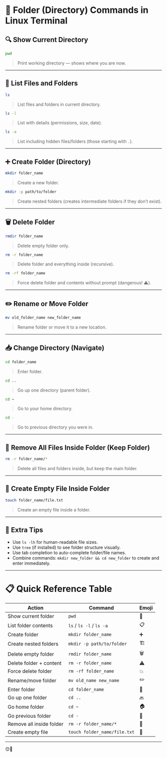 # 📁 Folder (Directory) Commands in Linux Terminal

## 🔍 Show Current Directory
```bash
pwd
````

> Print working directory — shows where you are now.

---

## 📂 List Files and Folders

```bash
ls
```

> List files and folders in current directory.

```bash
ls -l
```

> List with details (permissions, size, date).

```bash
ls -a
```

> List including hidden files/folders (those starting with `.`).

---

## ➕ Create Folder (Directory)

```bash
mkdir folder_name
```

> Create a new folder.

```bash
mkdir -p path/to/folder
```

> Create nested folders (creates intermediate folders if they don’t exist).

---

## 🗑️ Delete Folder

```bash
rmdir folder_name
```

> Delete empty folder only.

```bash
rm -r folder_name
```

> Delete folder and everything inside (recursive).

```bash
rm -rf folder_name
```

> Force delete folder and contents without prompt (dangerous! ⚠️).

---

## ✏️ Rename or Move Folder

```bash
mv old_folder_name new_folder_name
```

> Rename folder or move it to a new location.

---

## 📥 Change Directory (Navigate)

```bash
cd folder_name
```

> Enter folder.

```bash
cd ..
```

> Go up one directory (parent folder).

```bash
cd ~
```

> Go to your home directory.

```bash
cd -
```

> Go to previous directory you were in.

---

## 🧹 Remove All Files Inside Folder (Keep Folder)

```bash
rm -r folder_name/*
```

> Delete all files and folders inside, but keep the main folder.

---

## 📄 Create Empty File Inside Folder

```bash
touch folder_name/file.txt
```

> Create an empty file inside a folder.

---

## 🌟 Extra Tips

* Use `ls -lh` for human-readable file sizes.
* Use `tree` (if installed) to see folder structure visually.
* Use tab completion to auto-complete folder/file names.
* Combine commands: `mkdir new_folder && cd new_folder` to create and enter immediately.

---

# 📋 Quick Reference Table

| Action                   | Command                      | Emoji |
| ------------------------ | ---------------------------- | ----- |
| Show current folder      | `pwd`                        | 📍    |
| List folder contents     | `ls` / `ls -l` / `ls -a`     | 📋    |
| Create folder            | `mkdir folder_name`          | ➕     |
| Create nested folders    | `mkdir -p path/to/folder`    | 🏗️   |
| Delete empty folder      | `rmdir folder_name`          | 🗑️   |
| Delete folder + content  | `rm -r folder_name`          | ⚠️    |
| Force delete folder      | `rm -rf folder_name`         | 💥    |
| Rename/move folder       | `mv old_name new_name`       | ✏️    |
| Enter folder             | `cd folder_name`             | 🚪    |
| Go up one folder         | `cd ..`                      | 🔙    |
| Go home folder           | `cd ~`                       | 🏠    |
| Go previous folder       | `cd -`                       | 🔄    |
| Remove all inside folder | `rm -r folder_name/*`        | 🧹    |
| Create empty file        | `touch folder_name/file.txt` | 📄    |

---
😊🚀

